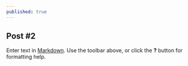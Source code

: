 ```yaml
---
published: true
---
```

## Post #2

Enter text in [Markdown](http://daringfireball.net/projects/markdown/). Use the toolbar above, or click the **?** button for formatting help.
